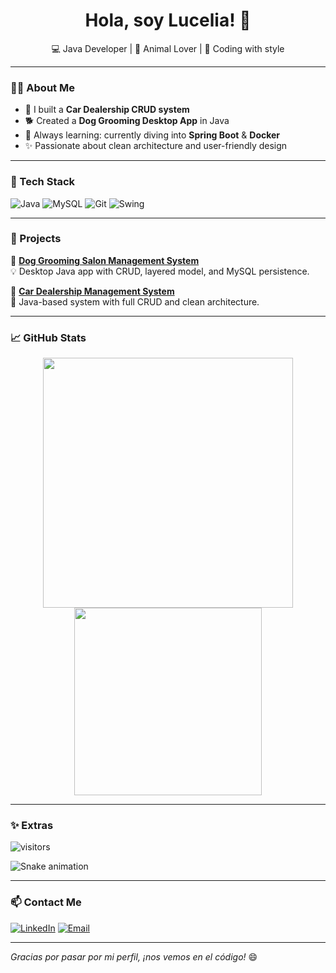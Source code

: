 <h1 align="center">Hola, soy Lucelia! 👋</h1>
<p align="center">
  💻 Java Developer | 🐶 Animal Lover | 🎨 Coding with style
</p>

---

### 👩‍💻 About Me

- 🚗 I built a **Car Dealership CRUD system**
- 🐕 Created a **Dog Grooming Desktop App** in Java
- 🧠 Always learning: currently diving into **Spring Boot** & **Docker**
- ✨ Passionate about clean architecture and user-friendly design

---

### 🔧 Tech Stack

![Java](https://img.shields.io/badge/Java-ED8B00?style=for-the-badge&logo=java&logoColor=white)
![MySQL](https://img.shields.io/badge/MySQL-00758F?style=for-the-badge&logo=mysql&logoColor=white)
![Git](https://img.shields.io/badge/Git-F05032?style=for-the-badge&logo=git&logoColor=white)
![Swing](https://img.shields.io/badge/Swing-6DB33F?style=for-the-badge&logo=java&logoColor=white)

---

### 🚀 Projects

📌 **[Dog Grooming Salon Management System](https://github.com/LuceliaP/Dog-Grooming-Salon-Management-System)**  
💡 Desktop Java app with CRUD, layered model, and MySQL persistence.

📌 **[Car Dealership Management System](https://github.com/LuceliaP/Car-Dealership-Management-System)**  
🚗 Java-based system with full CRUD and clean architecture.

---

### 📈 GitHub Stats

<p align="center">
  <img src="https://github-readme-stats.vercel.app/api?username=LuceliaP&show_icons=true&theme=radical" width="400"/>
  <img src="https://github-readme-stats.vercel.app/api/top-langs/?username=LuceliaP&layout=compact&theme=radical" width="300"/>
</p>

---

### ✨ Extras

![visitors](https://visitor-badge.glitch.me/badge?page_id=LuceliaP)

<!-- Snake animation -->
![Snake animation](https://github.com/LuceliaP/LuceliaP/blob/output/github-contribution-grid-snake.svg)

---

### 📫 Contact Me

[![LinkedIn](https://img.shields.io/badge/-LinkedIn-blue?style=for-the-badge&logo=linkedin&logoColor=white)](https://www.linkedin.com/in/lucelia-pavic/)
[![Email](https://img.shields.io/badge/-Email-red?style=for-the-badge&logo=gmail&logoColor=white)](mailto:luceliapavic@gmail.com)

---

_Gracias por pasar por mi perfil, ¡nos vemos en el código!_ 😄

